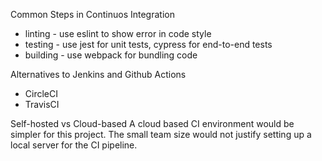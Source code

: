 Common Steps in Continuos Integration
- linting - use eslint to show error in code style
- testing - use jest for unit tests, cypress for end-to-end tests
- building - use webpack for bundling code

Alternatives to Jenkins and Github Actions
- CircleCI
- TravisCI

Self-hosted vs Cloud-based
A cloud based CI environment would be simpler for this project. The small team size would not justify setting up a local server for the CI pipeline.

